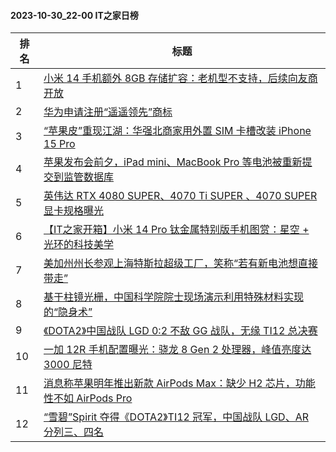 #### 2023-10-30_22-00  IT之家日榜

| 排名 | 标题|
| --- | ---|
| 1 | [小米 14 手机额外 8GB 存储扩容：老机型不支持，后续向友商开放](https://www.ithome.com/0/728/528.htm) |
| 2 | [华为申请注册“遥遥领先”商标](https://www.ithome.com/0/728/501.htm) |
| 3 | [“苹果皮”重现江湖：华强北商家用外置 SIM 卡槽改装 iPhone 15 Pro](https://www.ithome.com/0/728/482.htm) |
| 4 | [苹果发布会前夕，iPad mini、MacBook Pro 等电池被重新提交到监管数据库](https://www.ithome.com/0/728/448.htm) |
| 5 | [英伟达 RTX 4080 SUPER、4070 Ti SUPER 、4070 SUPER 显卡规格曝光](https://www.ithome.com/0/728/447.htm) |
| 6 | [【IT之家开箱】小米 14 Pro 钛金属特别版手机图赏：星空 + 光环的科技美学](https://www.ithome.com/0/728/651.htm) |
| 7 | [美加州州长参观上海特斯拉超级工厂，笑称“若有新电池想直接带走”](https://www.ithome.com/0/728/461.htm) |
| 8 | [基于柱镜光栅，中国科学院院士现场演示利用特殊材料实现的“隐身术”](https://www.ithome.com/0/728/507.htm) |
| 9 | [《DOTA2》中国战队 LGD 0:2 不敌 GG 战队，无缘 TI12 总决赛](https://www.ithome.com/0/728/449.htm) |
| 10 | [一加 12R 手机配置曝光：骁龙 8 Gen 2 处理器，峰值亮度达 3000 尼特](https://www.ithome.com/0/728/453.htm) |
| 11 | [消息称苹果明年推出新款 AirPods Max：缺少 H2 芯片，功能性不如 AirPods Pro](https://www.ithome.com/0/728/433.htm) |
| 12 | [“雪碧”Spirit 夺得《DOTA2》TI12 冠军，中国战队 LGD、AR 分列三、四名](https://www.ithome.com/0/728/485.htm) |
